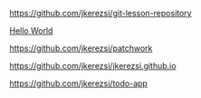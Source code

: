 https://github.com/jkerezsi/git-lesson-repository

<a href="https://github.com/jkerezsi/hello-world)">Hello World</a>

https://github.com/jkerezsi/patchwork

https://github.com/jkerezsi/jkerezsi.github.io

https://github.com/jkerezsi/todo-app
